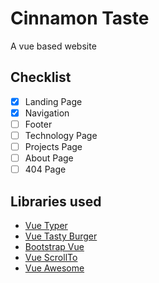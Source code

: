 # Cinnamon Taste

A vue based website

## Checklist

- [x] Landing Page
- [x] Navigation
- [ ] Footer
- [ ] Technology Page
- [ ] Projects Page
- [ ] About Page
- [ ] 404 Page

## Libraries used

- [Vue Typer](https://github.com/cngu/vue-type)
- [Vue Tasty Burger](https://github.com/imfaber/vue-tasty-burgers)
- [Bootstrap Vue](https://bootstrap-vue.js.org)
- [Vue ScrollTo](https://github.com/rigor789/vue-scrollto)
- [Vue Awesome](https://github.com/Justineo/vue-awesome)